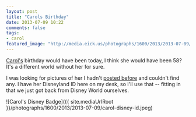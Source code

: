 ```yaml
---
layout: post
title: "Carols Birthday"
date: 2013-07-09 10:22
comments: false
tags: 
- carol
featured_image: "http://media.eick.us/photographs/1600/2013/2013-07-09/carol-disney-id.jpeg"
---
```

[Carol's][1] birthday would have been today, I think she would have been 58?  It's a different world without her for sure.

I was looking for pictures of her I hadn't [posted before][2] and couldn't find any.  I have her Disneyland ID here on my desk, so I'll use that -- fitting in that we just got back from Disney World ourselves.

![Carol's Disney Badge]({{ site.mediaUrlRoot }}/photographs/1600/2013/2013-07-09/carol-disney-id.jpeg)




[1]: /blog/2006/12/04/carol-anne-eick-july-9-1955-november-27-2006/
[2]: /blog/categories/carol/